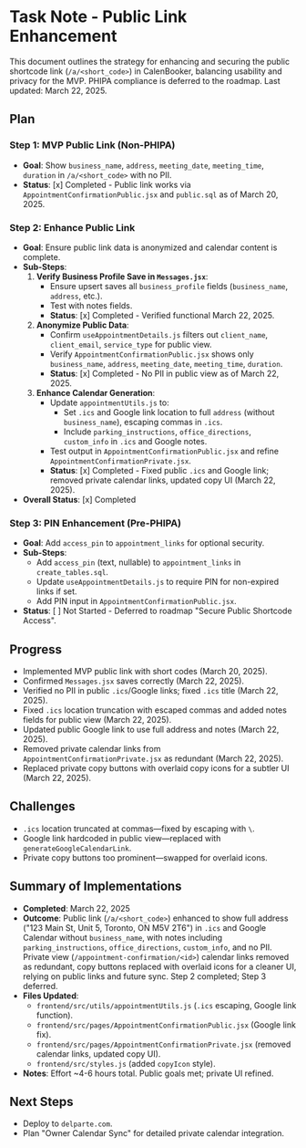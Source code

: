 # Task Note - Public Link Enhancement

This document outlines the strategy for enhancing and securing the public shortcode link (`/a/<short_code>`) in CalenBooker, balancing usability and privacy for the MVP. PHIPA compliance is deferred to the roadmap. Last updated: March 22, 2025.

## Plan

### Step 1: MVP Public Link (Non-PHIPA)

- **Goal**: Show `business_name`, `address`, `meeting_date`, `meeting_time`, `duration` in `/a/<short_code>` with no PII.
- **Status**: [x] Completed - Public link works via `AppointmentConfirmationPublic.jsx` and `public.sql` as of March 20, 2025.

### Step 2: Enhance Public Link

- **Goal**: Ensure public link data is anonymized and calendar content is complete.
- **Sub-Steps**:
  1. **Verify Business Profile Save in `Messages.jsx`**:
     - Ensure upsert saves all `business_profile` fields (`business_name`, `address`, etc.).
     - Test with notes fields.
     - **Status**: [x] Completed - Verified functional March 22, 2025.
  2. **Anonymize Public Data**:
     - Confirm `useAppointmentDetails.js` filters out `client_name`, `client_email`, `service_type` for public view.
     - Verify `AppointmentConfirmationPublic.jsx` shows only `business_name`, `address`, `meeting_date`, `meeting_time`, `duration`.
     - **Status**: [x] Completed - No PII in public view as of March 22, 2025.
  3. **Enhance Calendar Generation**:
     - Update `appointmentUtils.js` to:
       - Set `.ics` and Google link location to full `address` (without `business_name`), escaping commas in `.ics`.
       - Include `parking_instructions`, `office_directions`, `custom_info` in `.ics` and Google notes.
     - Test output in `AppointmentConfirmationPublic.jsx` and refine `AppointmentConfirmationPrivate.jsx`.
     - **Status**: [x] Completed - Fixed public `.ics` and Google link; removed private calendar links, updated copy UI (March 22, 2025).
- **Overall Status**: [x] Completed

### Step 3: PIN Enhancement (Pre-PHIPA)

- **Goal**: Add `access_pin` to `appointment_links` for optional security.
- **Sub-Steps**:
  - Add `access_pin` (text, nullable) to `appointment_links` in `create_tables.sql`.
  - Update `useAppointmentDetails.js` to require PIN for non-expired links if set.
  - Add PIN input in `AppointmentConfirmationPublic.jsx`.
- **Status**: [ ] Not Started - Deferred to roadmap "Secure Public Shortcode Access".

## Progress

- Implemented MVP public link with short codes (March 20, 2025).
- Confirmed `Messages.jsx` saves correctly (March 22, 2025).
- Verified no PII in public `.ics`/Google links; fixed `.ics` title (March 22, 2025).
- Fixed `.ics` location truncation with escaped commas and added notes fields for public view (March 22, 2025).
- Updated public Google link to use full address and notes (March 22, 2025).
- Removed private calendar links from `AppointmentConfirmationPrivate.jsx` as redundant (March 22, 2025).
- Replaced private copy buttons with overlaid copy icons for a subtler UI (March 22, 2025).

## Challenges

- `.ics` location truncated at commas—fixed by escaping with `\`.
- Google link hardcoded in public view—replaced with `generateGoogleCalendarLink`.
- Private copy buttons too prominent—swapped for overlaid icons.

## Summary of Implementations

- **Completed**: March 22, 2025
- **Outcome**: Public link (`/a/<short_code>`) enhanced to show full address ("123 Main St\, Unit 5\, Toronto\, ON M5V 2T6") in `.ics` and Google Calendar without `business_name`, with notes including `parking_instructions`, `office_directions`, `custom_info`, and no PII. Private view (`/appointment-confirmation/<id>`) calendar links removed as redundant, copy buttons replaced with overlaid icons for a cleaner UI, relying on public links and future sync. Step 2 completed; Step 3 deferred.
- **Files Updated**:
  - `frontend/src/utils/appointmentUtils.js` (`.ics` escaping, Google link function).
  - `frontend/src/pages/AppointmentConfirmationPublic.jsx` (Google link fix).
  - `frontend/src/pages/AppointmentConfirmationPrivate.jsx` (removed calendar links, updated copy UI).
  - `frontend/src/styles.js` (added `copyIcon` style).
- **Notes**: Effort ~4-6 hours total. Public goals met; private UI refined.

## Next Steps

- Deploy to `delparte.com`.
- Plan "Owner Calendar Sync" for detailed private calendar integration.
